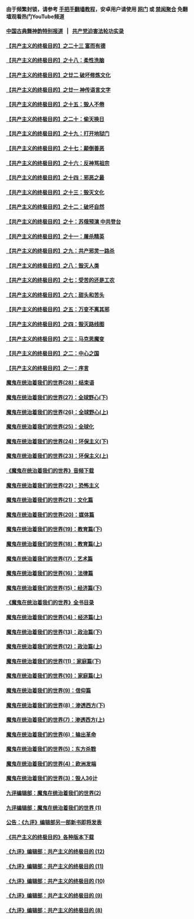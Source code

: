 #### 由于频繁封锁，请参考 [手把手翻墙教程](https://github.com/gfw-breaker/guides/wiki/)，安卓用户请使用 [网门](https://github.com/gfw-breaker/bn-android/blob/master/ogate.md?t=05290037) 或 [禁闻聚合](https://github.com/gfw-breaker/bn-android) 免翻墙观看热门YouTube频道 

#### [中国古典舞神韵特别报道](https://github.com/gfw-breaker/mh-news/blob/master/shenyun.md?t=05290037) &nbsp;&nbsp;|&nbsp;&nbsp; [共产党迫害法轮功实录](https://github.com/gfw-breaker/mh-news/blob/master/README.md?t=05290037)  

#### [【共产主义的终极目的】之二十三 富而有德](../pages/nsc422/n11283598.md?t=05290037) 

#### [【共产主义的终极目的】之十八：柔性洗脑](../pages/nsc422/n11199994.md?t=05290037) 

#### [【共产主义的终极目的】之廿二 破坏修炼文化](../pages/nsc422/n11245728.md?t=05290037) 

#### [【共产主义的终极目的】之廿一 神传语言文字](../pages/nsc422/n11263265.md?t=05290037) 

#### [【共产主义的终极目的】之十五：毁人不倦](../pages/nsc422/n11166792.md?t=05290037) 

#### [【共产主义的终极目的】之二十：偷天换日](../pages/nsc422/n11238846.md?t=05290037) 

#### [【共产主义的终极目的】之十九：打开地狱门](../pages/nsc422/n11206376.md?t=05290037) 

#### [【共产主义的终极目的】之十七：颠倒善恶](../pages/nsc422/n11179782.md?t=05290037) 

#### [【共产主义的终极目的】之十六：反神骂祖宗](../pages/nsc422/n11166798.md?t=05290037) 

#### [【共产主义的终极目的】之十四：邪恶之最](../pages/nsc422/n11150249.md?t=05290037) 

#### [【共产主义的终极目的】之十三：毁灭文化](../pages/nsc422/n11135227.md?t=05290037) 

#### [【共产主义的终极目的】之十二：破坏自然](../pages/nsc422/n11135214.md?t=05290037) 

#### [【共产主义的终极目的】之十：苏俄预演 中共登台](../pages/nsc422/n11118424.md?t=05290037) 

#### [【共产主义的终极目的】之十一：屠杀精英](../pages/nsc422/n11118442.md?t=05290037) 

#### [【共产主义的终极目的】之九：共产邪灵一路杀](../pages/nsc422/n11114139.md?t=05290037) 

#### [【共产主义的终极目的】之八：毁灭人类](../pages/nsc422/n11108503.md?t=05290037) 

#### [【共产主义的终极目的】之七：受苦的还是工农](../pages/nsc422/n11101809.md?t=05290037) 

#### [【共产主义的终极目的】之六：甜头和苦头](../pages/nsc422/n11096971.md?t=05290037) 

#### [【共产主义的终极目的】之五：万变不离其邪](../pages/nsc422/n11091285.md?t=05290037) 

#### [【共产主义的终极目的】之四：毁灭路线图](../pages/nsc422/n11086284.md?t=05290037) 

#### [【共产主义的终极目的】之三：马克思魔变](../pages/nsc422/n11061941.md?t=05290037) 

#### [【共产主义的终极目的】之二：中心之国](../pages/nsc422/n11047728.md?t=05290037) 

#### [【共产主义的终极目的】之一：序言](../pages/nsc422/n11086077.md?t=05290037) 

#### [魔鬼在统治着我们的世界(28)：结束语](../pages/nsc422/n10936246.md?t=05290037) 

#### [魔鬼在统治着我们的世界(27)：全球野心(下)](../pages/nsc422/n10928319.md?t=05290037) 

#### [魔鬼在统治着我们的世界(26)：全球野心(上)](../pages/nsc422/n10900318.md?t=05290037) 

#### [魔鬼在统治着我们的世界(25)：全球化](../pages/nsc422/n10788205.md?t=05290037) 

#### [魔鬼在统治着我们的世界(24)：环保主义(下)](../pages/nsc422/n10695307.md?t=05290037) 

#### [魔鬼在统治着我们的世界(23)：环保主义(上)](../pages/nsc422/n10688613.md?t=05290037) 

#### [《魔鬼在统治着我们的世界》音频下载](../pages/nsc422/n10635553.md?t=05290037) 

#### [魔鬼在统治着我们的世界(22)：恐怖主义](../pages/nsc422/n10614727.md?t=05290037) 

#### [魔鬼在统治着我们的世界(21)：文化篇](../pages/nsc422/n10597706.md?t=05290037) 

#### [魔鬼在统治着我们的世界(20)：媒体篇](../pages/nsc422/n10586579.md?t=05290037) 

#### [魔鬼在统治着我们的世界(19)：教育篇(下)](../pages/nsc422/n10564808.md?t=05290037) 

#### [魔鬼在统治着我们的世界(18)：教育篇(上)](../pages/nsc422/n10526970.md?t=05290037) 

#### [魔鬼在统治着我们的世界(17)：艺术篇](../pages/nsc422/n10499093.md?t=05290037) 

#### [魔鬼在统治着我们的世界(16)：法律篇](../pages/nsc422/n10485969.md?t=05290037) 

#### [魔鬼在统治着我们的世界(15)：经济篇(下)](../pages/nsc422/n10469975.md?t=05290037) 

#### [《魔鬼在统治着我们的世界》全书目录](../pages/nsc422/n10464261.md?t=05290037) 

#### [魔鬼在统治着我们的世界(14)：经济篇(上)](../pages/nsc422/n10457370.md?t=05290037) 

#### [魔鬼在统治着我们的世界(13)：政治篇(下)](../pages/nsc422/n10448270.md?t=05290037) 

#### [魔鬼在统治着我们的世界(12)：政治篇(上)](../pages/nsc422/n10444576.md?t=05290037) 

#### [魔鬼在统治着我们的世界(11)：家庭篇(下)](../pages/nsc422/n10440961.md?t=05290037) 

#### [魔鬼在统治着我们的世界(10)：家庭篇(上)](../pages/nsc422/n10435448.md?t=05290037) 

#### [魔鬼在统治着我们的世界(9)：信仰篇](../pages/nsc422/n10432159.md?t=05290037) 

#### [魔鬼在统治着我们的世界(8)：渗透西方(下)](../pages/nsc422/n10429603.md?t=05290037) 

#### [魔鬼在统治着我们的世界(7)：渗透西方(上)](../pages/nsc422/n10426013.md?t=05290037) 

#### [魔鬼在统治着我们的世界(6)：输出革命](../pages/nsc422/n10421536.md?t=05290037) 

#### [魔鬼在统治着我们的世界(5)：东方杀戮](../pages/nsc422/n10417707.md?t=05290037) 

#### [魔鬼在统治着我们的世界(4)：欧洲发端](../pages/nsc422/n10414890.md?t=05290037) 

#### [魔鬼在统治着我们的世界(3)：毁人36计](../pages/nsc422/n10411583.md?t=05290037) 

#### [九评编辑部：魔鬼在统治着我们的世界(2)](../pages/nsc422/n10410036.md?t=05290037) 

#### [九评编辑部：魔鬼在统治着我们的世界 (1)](../pages/nsc422/n10406825.md?t=05290037) 

#### [公告：《九评》编辑部另一部新书即将发表](../pages/nsc422/n10405104.md?t=05290037) 

#### [《共产主义的终极目的》各种版本下载](../pages/nsc422/n10022138.md?t=05290037) 

#### [《九评》编辑部：共产主义的终极目的 (12)](../pages/nsc422/n9933272.md?t=05290037) 

#### [《九评》编辑部：共产主义的终极目的 (11)](../pages/nsc422/n9924973.md?t=05290037) 

#### [《九评》编辑部：共产主义的终极目的 (10)](../pages/nsc422/n9920883.md?t=05290037) 

#### [《九评》编辑部：共产主义的终极目的 (9)](../pages/nsc422/n9916363.md?t=05290037) 

#### [《九评》编辑部：共产主义的终极目的 (8)](../pages/nsc422/n9912488.md?t=05290037) 

